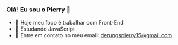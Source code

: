### Olá! Eu sou o Pierry 👋

- 🔭 Hoje meu foco é trabalhar com Front-End
- 🌱 Estudando JavaScript
- 👯 Entre em contato no meu email: derungspierry15@gmail.com

